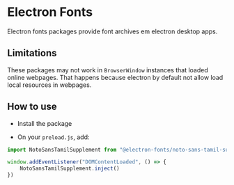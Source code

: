 # Electron Fonts

Electron fonts packages provide font archives em electron desktop apps.

## Limitations

These packages may not work in `BrowserWindow` instances that loaded online webpages. That happens because electron by default not allow load local resources in webpages.

## How to use

* Install the package

* On your `preload.js`, add:

```ts
import NotoSansTamilSupplement from "@electron-fonts/noto-sans-tamil-supplement"

window.addEventListener("DOMContentLoaded", () => {
    NotoSansTamilSupplement.inject()
})
```